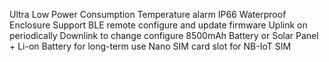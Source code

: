 Ultra Low Power Consumption
Temperature alarm
IP66 Waterproof Enclosure
Support BLE remote configure and update firmware
Uplink on periodically
Downlink to change configure
8500mAh Battery or Solar Panel + Li-on Battery for long-term use
Nano SIM card slot for NB-IoT SIM
